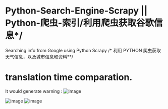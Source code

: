 # Python-Search-Engine-Scrapy || Python-爬虫-索引/利用爬虫获取谷歌信息*/
Searching info from Google using Python Scrapy /* 利用 PYTHON 爬虫获取天气信息，以及城市信息和资料**/
# translation time comparation.


It would generate warning :
![image](https://user-images.githubusercontent.com/78581470/139853490-b9d70885-76ca-4262-940b-be9c9e92d5eb.png)

![image](https://user-images.githubusercontent.com/78581470/139837992-1a005f6b-f7cc-4b67-aa3c-d52f43a73c79.png)
![image](https://user-images.githubusercontent.com/78581470/139841241-43e91216-5977-4629-b4fa-740de0272cc1.png)

